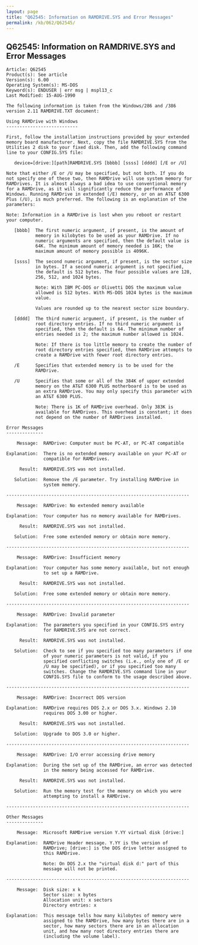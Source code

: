 ```yaml
---
layout: page
title: "Q62545: Information on RAMDRIVE.SYS and Error Messages"
permalink: /kb/062/Q62545/
---
```


## Q62545: Information on RAMDRIVE.SYS and Error Messages

	Article: Q62545
	Product(s): See article
	Version(s): 6.00
	Operating System(s): MS-DOS
	Keyword(s): ENDUSER | err msg | mspl13_c
	Last Modified: 15-AUG-1990
	
	The following information is taken from the Windows/286 and /386
	version 2.11 RAMDRIVE.TXT document:
	
	Using RAMDrive with Windows
	---------------------------
	
	First, follow the installation instructions provided by your extended
	memory board manufacturer. Next, copy the file RAMDRIVE.SYS from the
	Utilities 2 disk to your fixed disk. Then, add the following command
	line to your CONFIG.SYS file:
	
	   device=[drive:][path]RAMDRIVE.SYS [bbbb] [ssss] [dddd] [/E or /U]
	
	Note that either /E or /U may be specified, but not both. If you do
	not specify one of these two, then RAMDrive will use system memory for
	RAMDrives. It is almost always a bad idea to use conventional memory
	for a RAMDrive, as it will significantly reduce the performance of
	Windows. Running RAMDrive in extended (/E) memory, or on an AT&T 6300
	Plus (/U), is much preferred. The following is an explanation of the
	parameters:
	
	Note: Information in a RAMDrive is lost when you reboot or restart
	your computer.
	
	   [bbbb]  The first numeric argument, if present, is the amount of
	           memory in kilobytes to be used as your RAMDrive. If no
	           numeric arguments are specified, then the default value is
	           64K. The minimum amount of memory needed is 16K; the
	           maximum amount of memory possible is 4096K.
	
	   [ssss]  The second numeric argument, if present, is the sector size
	           in bytes. If a second numeric argument is not specified,
	           the default is 512 bytes. The four possible values are 128,
	           256, 512, and 1024 bytes.
	
	           Note: With IBM PC-DOS or Olivetti DOS the maximum value
	           allowed is 512 bytes. With MS-DOS 1024 bytes is the maximum
	           value.
	
	           Values are rounded up to the nearest sector size boundary.
	
	   [dddd]  The third numeric argument, if present, is the number of
	           root directory entries. If no third numeric argument is
	           specified, then the default is 64. The minimum number of
	           entries needed is 2; the maximum number allowed is 1024.
	
	           Note: If there is too little memory to create the number of
	           root directory entries specified, then RAMDrive attempts to
	           create a RAMDrive with fewer root directory entries.
	
	   /E      Specifies that extended memory is to be used for the
	           RAMDrive.
	
	   /U      Specifies that some or all of the 384K of upper extended
	           memory on the AT&T 6300 PLUS motherboard is to be used as
	           an extra RAMDrive. You may only specify this parameter with
	           an AT&T 6300 PLUS.
	
	           Note: There is 1K of RAMDrive overhead. Only 383K is
	           available for RAMDrives. This overhead is constant; it does
	           not depend on the number of RAMDrives installed.
	
	Error Messages
	--------------
	
	    Message:  RAMDrive: Computer must be PC-AT, or PC-AT compatible
	
	Explanation:  There is no extended memory available on your PC-AT or
	              compatible for RAMDrives.
	
	     Result:  RAMDRIVE.SYS was not installed.
	
	   Solution:  Remove the /E parameter. Try installing RAMDrive in
	              system memory.
	
	---------------------------------------------------------------------
	
	    Message:  RAMDrive: No extended memory available
	
	Explanation:  Your computer has no memory available for RAMDrives.
	
	     Result:  RAMDRIVE.SYS was not installed.
	
	   Solution:  Free some extended memory or obtain more memory.
	
	---------------------------------------------------------------------
	
	    Message:  RAMDrive: Insufficient memory
	
	Explanation:  Your computer has some memory available, but not enough
	              to set up a RAMDrive.
	
	     Result:  RAMDRIVE.SYS was not installed.
	
	   Solution:  Free some extended memory or obtain more memory.
	
	---------------------------------------------------------------------
	
	    Message:  RAMDrive: Invalid parameter
	
	Explanation:  The parameters you specified in your CONFIG.SYS entry
	              for RAMDRIVE.SYS are not correct.
	
	     Result:  RAMDRIVE.SYS was not installed.
	
	   Solution:  Check to see if you specified too many parameters if one
	              of your numeric parameters is not valid, if you
	              specified conflicting switches (i.e., only one of /E or
	              /U may be specified), or if you specified too many
	              switches. Change the RAMDRIVE.SYS command line in your
	              CONFIG.SYS file to conform to the usage described above.
	
	---------------------------------------------------------------------
	
	    Message:  RAMDrive: Incorrect DOS version
	
	Explanation:  RAMDrive requires DOS 2.x or DOS 3.x. Windows 2.10
	              requires DOS 3.00 or higher.
	
	     Result:  RAMDRIVE.SYS was not installed.
	
	   Solution:  Upgrade to DOS 3.0 or higher.
	
	---------------------------------------------------------------------
	
	    Message:  RAMDrive: I/O error accessing drive memory
	
	Explanation:  During the set up of the RAMDrive, an error was detected
	              in the memory being accessed for RAMDrive.
	
	     Result:  RAMDRIVE.SYS was not installed.
	
	   Solution:  Run the memory test for the memory on which you were
	              attempting to install a RAMDrive.
	
	---------------------------------------------------------------------
	
	Other Messages
	--------------
	
	    Message:  Microsoft RAMDrive version Y.YY virtual disk [drive:]
	
	Explanation:  RAMDrive Header message. Y.YY is the version of
	              RAMDrive; [drive:] is the DOS drive letter assigned to
	              this RAMDrive.
	
	              Note: On DOS 2.x the "virtual disk d:" part of this
	              message will not be printed.
	
	---------------------------------------------------------------------
	
	    Message:  Disk size: x k
	              Sector size: x bytes
	              Allocation unit: x sectors
	              Directory entries: x
	
	Explanation:  This message tells how many kilobytes of memory were
	              assigned to the RAMDrive, how many bytes there are in a
	              sector, how many sectors there are in an allocation
	              unit, and how many root directory entries there are
	              (including the volume label).
